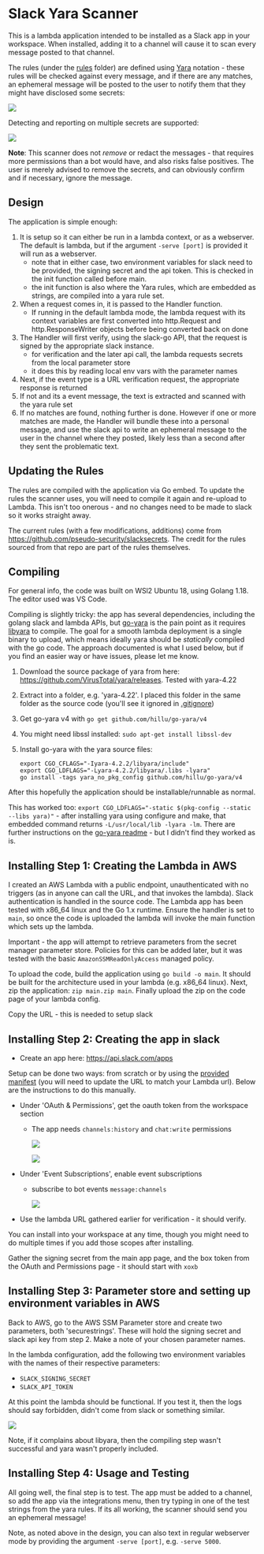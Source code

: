 # Slack Yara Scanner

This is a lambda application intended to be installed as a Slack app in your workspace. When installed, adding it to a channel will cause it to scan every message posted to that channel.

The rules (under the [rules](./rules) folder) are defined using [Yara](https://virustotal.github.io/yara/) notation - these rules will be checked against every message, and if there are any matches, an ephemeral message will be posted to the user to notify them that they might have disclosed some secrets:

![](./screenshots/example1.png)

Detecting and reporting on multiple secrets are supported:

![](./screenshots/example2.png)

**Note**: This scanner does not *remove* or redact the messages - that requires more permissions than a bot would have, and also risks false positives. The user is merely advised to remove the secrets, and can obviously confirm and if necessary, ignore the message.

## Design

The application is simple enough:

1. It is setup so it can either be run in a lambda context, or as a webserver. The default is lambda, but if the argument `-serve [port]` is provided it will run as a webserver.
   - note that in either case, two environment variables for slack need to be provided, the signing secret and the api token. This is checked in the init function called before main.
   - the init function is also where the Yara rules, which are embedded as strings, are compiled into a yara rule set.
2. When a request comes in, it is passed to the Handler function.
   - If running in the default lambda mode, the lambda request with its context variables are first converted into http.Request and http.ResponseWriter objects before being converted back on done
3. The Handler will first verify, using the slack-go API, that the request is signed by the appropriate slack instance.
    - for verification and the later api call, the lambda requests secrets from the local parameter store
    - it does this by reading local env vars with the parameter names
4. Next, if the event type is a URL verification request, the appropriate response is returned
5. If not and its a event message, the text is extracted and scanned with the yara rule set
6. If no matches are found, nothing further is done. However if one or more matches are made, the Handler will bundle these into a personal message, and use the slack api to write an ephemeral message to the user in the channel where they posted, likely less than a second after they sent the problematic text.

## Updating the Rules

The rules are compiled with the application via Go embed. To update the rules the scanner uses, you will need to compile it again and re-upload to Lambda. This isn't too onerous - and no changes need to be made to slack so it works straight away.

The current rules (with a few modifications, additions) come from https://github.com/pseudo-security/slacksecrets. The credit for the rules sourced from that repo are part of the rules themselves.

## Compiling

For general info, the code was built on WSl2 Ubuntu 18, using Golang 1.18. The editor used was VS Code.

Compiling is slightly tricky: the app has several dependencies, including the golang slack and lambda APIs, but [go-yara](https://github.com/hillu/go-yara) is the pain point as it requires [libyara](https://github.com/VirusTotal/yara) to compile. The goal for a smooth lambda deployment is a single binary to upload, which means ideally yara should be *statically* compiled with the go code. The approach documented is what I used below, but if you find an easier way or have issues, please let me know.

1. Download the source package of yara from here: https://github.com/VirusTotal/yara/releases. Tested with yara-4.22
2. Extract into a folder, e.g. 'yara-4.22'. I placed this folder in the same folder as the source code (you'll see it ignored in [.gitignore](./.gitignore))
3. Get go-yara v4 with `go get github.com/hillu/go-yara/v4`
4. You might need libssl installed: `sudo apt-get install libssl-dev`
5. Install go-yara with the yara source files:

    ```
    export CGO_CFLAGS="-Iyara-4.2.2/libyara/include"
    export CGO_LDFLAGS="-Lyara-4.2.2/libyara/.libs -lyara"
    go install -tags yara_no_pkg_config github.com/hillu/go-yara/v4
    ```

After this hopefully the application should be installable/runnable as normal.

This has worked too: `export CGO_LDFLAGS="-static $(pkg-config --static --libs yara)"` - after installing yara using configure and make, that embedded command returns `-L/usr/local/lib -lyara -lm`. There are further instructions on the [go-yara readme](https://github.com/hillu/go-yara#static-builds) - but I didn't find they worked as is.

## Installing Step 1: Creating the Lambda in AWS

I created an AWS Lambda with a public endpoint, unauthenticated with no triggers (as in anyone can call the URL, and that invokes the lambda). Slack authentication is handled in the source code. The Lambda app has been tested with x86_64 linux and the Go 1.x runtime. Ensure the handler is set to `main`, so once the code is uploaded the lambda will invoke the main function which sets up the lambda.

Important - the app will attempt to retrieve parameters from the secret manager parameter store. Policies for this can be added later, but it was tested with the basic `AmazonSSMReadOnlyAccess` managed policy.

To upload the code, build the application using `go build -o main`. It should be built for the architecture used in your lambda (e.g. x86_64 linux). Next, zip the application: `zip main.zip main`. Finally upload the zip on the code page of your lambda config.

Copy the URL - this is needed to setup slack

## Installing Step 2: Creating the app in slack

- Create an app here: https://api.slack.com/apps

Setup can be done two ways: from scratch or by using the [provided manifest](./manifest.yml) (you will need to update the URL to match your Lambda url). Below are the instructions to do this manually.

- Under 'OAuth & Permissions', get the oauth token from the workspace section
  - The app needs `channels:history` and `chat:write` permissions

    ![](screenshots/token.png)

    ![](screenshots/scopes.png)

- Under 'Event Subscriptions', enable event subscriptions
  - subscribe to bot events `message:channels`

    ![](screenshots/events.png)

- Use the lambda URL gathered earlier for verification - it should verify.

You can install into your workspace at any time, though you might need to do multiple times if you add those scopes after installing.

Gather the signing secret from the main app page, and the box token from the OAuth and Permissions page - it should start with `xoxb`

## Installing Step 3: Parameter store and setting up environment variables in AWS

Back to AWS, go to the AWS SSM Parameter store and create two parameters, both 'securestrings'. These will hold the signing secret and slack api key from step 2. Make a note of your chosen parameter names.

In the lambda configuration, add the following two environment variables with the names of their respective parameters:

- `SLACK_SIGNING_SECRET`
- `SLACK_API_TOKEN`

At this point the lambda should be functional. If you test it, then the logs should say forbidden, didn't come from slack or something similar. 

![](screenshots/test-succeeded.png)

Note, if it complains about libyara, then the compiling step wasn't successful and yara wasn't properly included.

## Installing Step 4: Usage and Testing

All going well, the final step is to test. The app must be added to a channel, so add the app via the integrations menu, then try typing in one of the test strings from the yara rules. If its all working, the scanner should send you an ephemeral message!

Note, as noted above in the design, you can also text in regular webserver mode by providing the argument `-serve [port]`, e.g. `-serve 5000`.